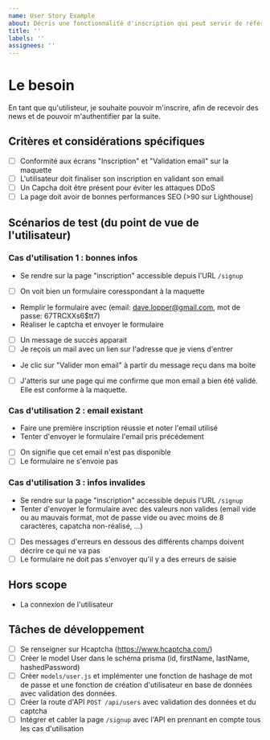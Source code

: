 ```yaml
---
name: User Story Example
about: Décris une fonctionnalité d'inscription qui peut servir de référence
title: ''
labels: ''
assignees: ''
---
```


# Le besoin

En tant que qu'utilisteur, je souhaite pouvoir m'inscrire, afin de recevoir des news et de pouvoir m'authentifier par la suite.

## Critères et considérations spécifiques

- [ ] Conformité aux écrans "Inscription" et "Validation email" sur la maquette
- [ ] L'utilisateur doit finaliser son inscription en validant son email
- [ ] Un Capcha doit être présent pour éviter les attaques DDoS
- [ ] La page doit avoir de bonnes performances SEO (>90 sur Lighthouse)

## Scénarios de test (du point de vue de l'utilisateur)

### Cas d'utilisation 1 : bonnes infos

- Se rendre sur la page "inscription" accessible depuis l'URL `/signup`
- [ ] On voit bien un formulaire coresspondant à la maquette
- Remplir le formulaire avec (email: dave.lopper@gmail.com, mot de passe: 67TRCXXs6$tt7)
- Réaliser le captcha et envoyer le formulaire
- [ ] Un message de succès apparait
- [ ] Je reçois un mail avec un lien sur l'adresse que je viens d'entrer
- Je clic sur "Valider mon email" à partir du message reçu dans ma boite
- [ ] J'atteris sur une page qui me confirme que mon email a bien été validé. Elle est conforme à la maquette.

### Cas d'utilisation 2 : email existant

- Faire une première inscription réussie et noter l'email utilisé
- Tenter d'envoyer le formulaire l'email pris précédement
- [ ] On signifie que cet email n'est pas disponible
- [ ] Le formulaire ne s'envoie pas

### Cas d'utilisation 3 : infos invalides

- Se rendre sur la page "inscription" accessible depuis l'URL `/signup`
- Tenter d'envoyer le formulaire avec des valeurs non valides (email vide ou au mauvais format, mot de passe vide ou avec moins de 8 caractères, capatcha non-réalisé, ...)
- [ ] Des messages d'erreurs en dessous des différents champs doivent décrire ce qui ne va pas
- [ ] Le formulaire ne doit pas s'envoyer qu'il y a des erreurs de saisie

## Hors scope

- La connexion de l'utilisateur

## Tâches de développement

- [ ] Se renseigner sur Hcaptcha (https://www.hcaptcha.com/)
- [ ] Créer le model User dans le schéma prisma (id, firstName, lastName, hashedPassword)
- [ ] Créer `models/user.js` et implémenter une fonction de hashage de mot de passe et une fonction de création d'utilisateur en base de données avec validation des données.
- [ ] Créer la route d'API `POST /api/users` avec validation des données et du captcha
- [ ] Intégrer et cabler la page `/signup` avec l'API en prennant en compte tous les cas d'utilisation